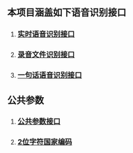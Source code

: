 ## 本项目涵盖如下语音识别接口

1. ### [实时语音识别接口](https://github.com/zmeet-ai/asr-sdk-v2/blob/main/docs/asr-realtime.md)


2. ### [录音文件识别接口](https://github.com/zmeet-ai/asr-sdk-v2/blob/main/docs/asr-offline.md)


3. ### [一句话语音识别接口](https://github.com/zmeet-ai/asr-sdk-v2/blob/main/docs/asr-sentence.md)

## 公共参数
1. ### [公共参数接口](https://github.com/zmeet-ai/asr-sdk-v2/blob/main/docs/signature.md)
2. ### [2位字符国家编码](https://github.com/zmeet-ai/asr-sdk-v2/blob/main/docs/country_code.md)